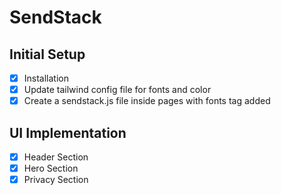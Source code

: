 # SendStack

## Initial Setup
- [x]  Installation
- [x]  Update tailwind config file for fonts and color
- [x]  Create a sendstack.js file inside pages with fonts tag added

## UI Implementation
- [x]  Header Section
- [x]  Hero Section
- [x]  Privacy Section